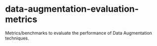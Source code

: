 # data-augmentation-evaluation-metrics
 Metrics/benchmarks to evaluate the performance of Data Augmentation techniques.
